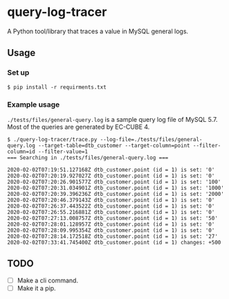 # query-log-tracer

A Python tool/library that traces a value in MySQL general logs.

## Usage

### Set up

```
$ pip install -r requirments.txt
```

### Example usage

`./tests/files/general-query.log` is a sample query log file of MySQL 5.7. Most of the queries are generated by EC-CUBE 4.

```
$ ./query-log-tracer/trace.py --log-file=./tests/files/general-query.log --target-table=dtb_customer --target-column=point --filter-column=id --filter-value=1
=== Searching in ./tests/files/general-query.log ===

2020-02-02T07:19:51.127168Z dtb_customer.point (id = 1) is set: '0'
2020-02-02T07:20:19.927027Z dtb_customer.point (id = 1) is set: '0'
2020-02-02T07:20:26.901577Z dtb_customer.point (id = 1) is set: '100'
2020-02-02T07:20:31.034901Z dtb_customer.point (id = 1) is set: '1000'
2020-02-02T07:20:39.396236Z dtb_customer.point (id = 1) is set: '2000'
2020-02-02T07:20:46.379143Z dtb_customer.point (id = 1) is set: '0'
2020-02-02T07:26:37.443522Z dtb_customer.point (id = 1) is set: '0'
2020-02-02T07:26:55.216881Z dtb_customer.point (id = 1) is set: '0'
2020-02-02T07:27:13.008757Z dtb_customer.point (id = 1) is set: '50'
2020-02-02T07:28:01.128957Z dtb_customer.point (id = 1) is set: '0'
2020-02-02T07:28:09.995354Z dtb_customer.point (id = 1) is set: '0'
2020-02-02T07:28:14.172518Z dtb_customer.point (id = 1) is set: '27'
2020-02-02T07:33:41.745400Z dtb_customer.point (id = 1) changes: +500
```

## TODO

- [ ] Make a cli command.
- [ ] Make it a pip.
